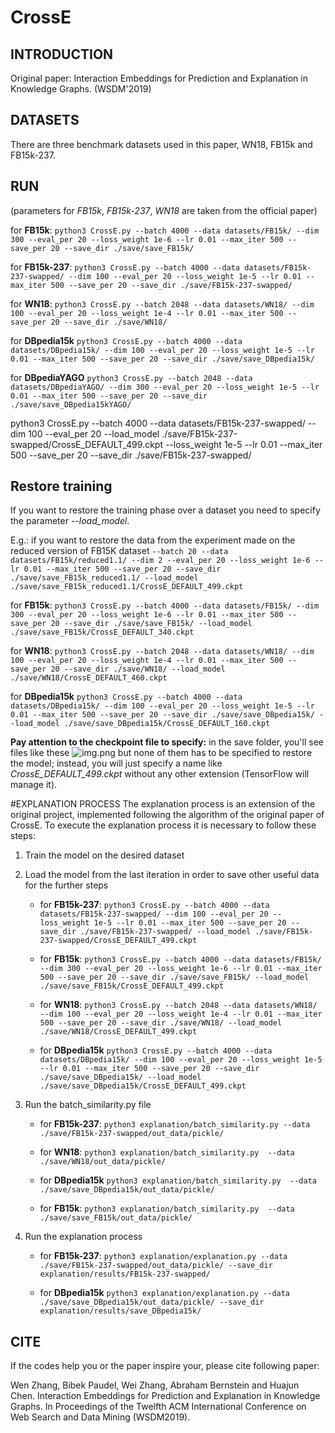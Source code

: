 # CrossE

## INTRODUCTION

Original paper: Interaction Embeddings for Prediction and Explanation in Knowledge Graphs. (WSDM'2019)

## DATASETS

There are three benchmark datasets used in this paper, WN18, FB15k and FB15k-237. 

## RUN
(parameters for *FB15k*, *FB15k-237*, *WN18* are taken from the official paper)

for **FB15k**: `python3 CrossE.py --batch 4000 --data datasets/FB15k/ --dim 300 --eval_per 20 --loss_weight 1e-6 --lr 0.01 --max_iter 500 --save_per 20 --save_dir ./save/save_FB15k/` 

for **FB15k-237**: `python3 CrossE.py --batch 4000 --data datasets/FB15k-237-swapped/ --dim 100 --eval_per 20 --loss_weight 1e-5 --lr 0.01 --max_iter 500 --save_per 20 --save_dir ./save/FB15k-237-swapped/`

for **WN18**: `python3 CrossE.py --batch 2048 --data datasets/WN18/ --dim 100 --eval_per 20 --loss_weight 1e-4 --lr 0.01 --max_iter 500 --save_per 20 --save_dir ./save/WN18/`

for **DBpedia15k** `python3 CrossE.py --batch 4000 --data datasets/DBpedia15k/ --dim 100 --eval_per 20 --loss_weight 1e-5 --lr 0.01 --max_iter 500 --save_per 20 --save_dir ./save/save_DBpedia15k/`

for **DBpediaYAGO** `python3 CrossE.py --batch 2048 --data datasets/DBpediaYAGO/ --dim 300 --eval_per 20 --loss_weight 1e-5 --lr 0.01 --max_iter 500 --save_per 20 --save_dir ./save/save_DBpedia15kYAGO/`


python3 CrossE.py --batch 4000 --data datasets/FB15k-237-swapped/ --dim 100 --eval_per 20 --load_model ./save/FB15k-237-swapped/CrossE_DEFAULT_499.ckpt --loss_weight 1e-5 --lr 0.01 --max_iter 500 --save_per 20 --save_dir ./save/FB15k-237-swapped/
## Restore training
If you want to restore the training phase over a dataset you need to specify the parameter _--load_model_.

E.g.: if you want to restore the data from the experiment made on the reduced version of FB15K dataset 
`--batch 20 --data datasets/FB15k/reduced1.1/ --dim 2 --eval_per 20 --loss_weight 1e-6 --lr 0.01 --max_iter 500 --save_per 20 --save_dir ./save/save_FB15k_reduced1.1/ --load_model ./save/save_FB15k_reduced1.1/CrossE_DEFAULT_499.ckpt`

for **FB15k**: `python3 CrossE.py --batch 4000 --data datasets/FB15k/ --dim 300 --eval_per 20 --loss_weight 1e-6 --lr 0.01 --max_iter 500 --save_per 20 --save_dir ./save/save_FB15k/ --load_model ./save/save_FB15k/CrossE_DEFAULT_340.ckpt` 

for **WN18**: `python3 CrossE.py --batch 2048 --data datasets/WN18/ --dim 100 --eval_per 20 --loss_weight 1e-4 --lr 0.01 --max_iter 500 --save_per 20 --save_dir ./save/WN18/ --load_model ./save/WN18/CrossE_DEFAULT_460.ckpt`

for **DBpedia15k** `python3 CrossE.py --batch 4000 --data datasets/DBpedia15k/ --dim 100 --eval_per 20 --loss_weight 1e-5 --lr 0.01 --max_iter 500 --save_per 20 --save_dir ./save/save_DBpedia15k/ --load_model ./save/save_DBpedia15k/CrossE_DEFAULT_160.ckpt`


**Pay attention to the checkpoint file to specify:** in the save folder, you'll see files like these
![img.png](docs_support_files/img.png)
but none of them has to be specified to restore the model; instead, you will just specify a name like _CrossE_DEFAULT_499.ckpt_
without any other extension (TensorFlow will manage it).

#EXPLANATION PROCESS
The explanation process is an  extension of the original project, implemented following the algorithm
of the original paper of CrossE. To execute the explanation process it is necessary to follow these steps:
1. Train the model on the desired dataset
2. Load the model from the last iteration in order to save other useful data for the further steps 
   - for **FB15k-237**: `python3 CrossE.py --batch 4000 --data datasets/FB15k-237-swapped/ --dim 100 --eval_per 20 --loss_weight 1e-5 --lr 0.01 --max_iter 500 --save_per 20 --save_dir ./save/FB15k-237-swapped/ --load_model ./save/FB15k-237-swapped/CrossE_DEFAULT_499.ckpt`

   - for **FB15k**: `python3 CrossE.py --batch 4000 --data datasets/FB15k/ --dim 300 --eval_per 20 --loss_weight 1e-6 --lr 0.01 --max_iter 500 --save_per 20 --save_dir ./save/save_FB15k/ --load_model ./save/save_FB15k/CrossE_DEFAULT_499.ckpt` 

   - for **WN18**: `python3 CrossE.py --batch 2048 --data datasets/WN18/ --dim 100 --eval_per 20 --loss_weight 1e-4 --lr 0.01 --max_iter 500 --save_per 20 --save_dir ./save/WN18/ --load_model ./save/WN18/CrossE_DEFAULT_499.ckpt`
   
   - for **DBpedia15k** `python3 CrossE.py --batch 4000 --data datasets/DBpedia15k/ --dim 100 --eval_per 20 --loss_weight 1e-5 --lr 0.01 --max_iter 500 --save_per 20 --save_dir ./save/save_DBpedia15k/ --load_model ./save/save_DBpedia15k/CrossE_DEFAULT_499.ckpt`
   
4. Run the batch_similarity.py file
   - for **FB15k-237**: `python3 explanation/batch_similarity.py --data ./save/FB15k-237-swapped/out_data/pickle/`
     
   - for **WN18**: `python3 explanation/batch_similarity.py  --data ./save/WN18/out_data/pickle/`
     
   - for **DBpedia15k** `python3 explanation/batch_similarity.py  --data ./save/save_DBpedia15k/out_data/pickle/`
   
   - for **FB15k**: `python3 explanation/batch_similarity.py  --data ./save/save_FB15k/out_data/pickle/`
   
5. Run the explanation process
   - for **FB15k-237**: `python3 explanation/explanation.py --data ./save/FB15k-237-swapped/out_data/pickle/ --save_dir explanation/results/FB15k-237-swapped/`
   
   - for **DBpedia15k** `python3 explanation/explanation.py --data ./save/save_DBpedia15k/out_data/pickle/ --save_dir explanation/results/save_DBpedia15k/`

## CITE

If the codes help you or the paper inspire your, please cite following paper:

Wen Zhang, Bibek Paudel, Wei Zhang, Abraham Bernstein and Huajun Chen. Interaction Embeddings for Prediction and Explanation in Knowledge Graphs. In Proceedings of the Twelfth ACM International Conference on Web Search and Data Mining (WSDM2019).


